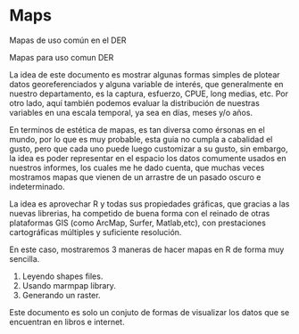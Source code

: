 # Maps
Mapas de uso común en el DER

Mapas para uso comun DER

La idea de este documento es mostrar algunas formas simples de plotear datos georeferenciados y alguna variable de interés, que generalmente en nuestro departamento, es la captura, esfuerzo, CPUE, long medias, etc. Por otro lado, aquí también podemos evaluar la distribución de nuestras variables en una escala temporal, ya sea en días, meses y/o años.


En terminos de estética de mapas, es tan diversa como érsonas en el mundo, por lo que es muy probable, esta guia no cumpla a cabalidad el gusto, pero que cada uno puede luego customizar a su gusto, sin embargo, la idea es poder representar en el espacio los datos comumente usados en nuestros informes, los cuales me he dado cuenta, que muchas veces mostramos mapas que vienen de un arrastre de un pasado oscuro e indeterminado.

La idea es aprovechar R y todas sus propiedades gráficas, que gracias a las nuevas librerias, ha competido de buena forma con el reinado de otras plataformas GIS (como ArcMap, Surfer, Matlab,etc), con prestaciones cartográficas múltiples y suficiente resolución.

En este caso, mostraremos 3 maneras de hacer mapas en R de forma muy sencilla.

1. Leyendo shapes files.
2. Usando marmpap library.
3. Generando un raster.


Este documento es solo un conjuto de formas de visualizar los datos que se encuentran en libros e internet. 

